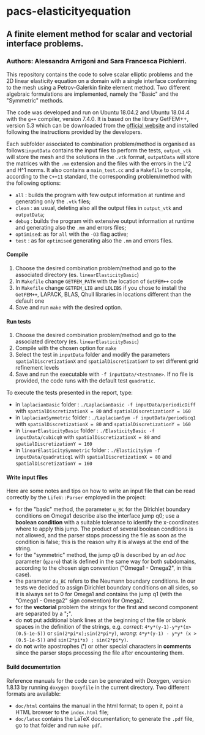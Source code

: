 # pacs-elasticityequation
## A finite element method for scalar and vectorial interface problems.
### Authors: Alessandra Arrigoni and Sara Francesca Pichierri.

This repository contains the code to solve scalar elliptic problems and the 2D linear elasticity equation on a domain with a single interface conforming to the mesh using a Petrov-Galerkin finite element method. Two different algebraic formulations are implemented, namely the "Basic" and the "Symmetric" methods.

The code was developed and run on Ubuntu 18.04.2 and Ubuntu 18.04.4 with the `g++` compiler, version 7.4.0.
It is based on the library GetFEM++, version 5.3 which can be downloaded from the [official website](http://getfem.org/index.html "getFEM website") and installed following the instructions provided by the developers.

Each subfolder associated to combination problem/method is organised as follows:`inputData` contains the input files to perform the tests, `output_vtk` will store the mesh and the solutions in the `.vtk` format, `outputData` will store the matrices with the `.mm` extension and the files with the errors in the L^2 and H^1 norms. It also contains a `main_test.cc` and a `Makefile` to compile, according to the `C++11` standard, the corresponding problem/method with the following options:
* `all` : builds the program with few output information at runtime and generating only the `.vtk` files;
* `clean` : as usual, deleting also all the output files in `output_vtk` and `outputData`;
* `debug` : builds the program with extensive output information at runtime and generating also the `.mm` and errors files;
* `optimised`: as for `all` with the `-O3` flag active;
* `test` : as for `optimised` generating also the `.mm` and errors files.

#### Compile
1. Choose the desired combination problem/method and go to the associated directory (es. `linearElasticityBasic`)
2. In `Makefile` change `GETFEM_PATH` with the location of `GetFEM++` code
3. In `Makefile` change `GETFEM_LIB` and `LDLIBS` if you chose to install the `GetFEM++`, LAPACK, BLAS, Qhull libraries in locations different than the default one
4. Save and run `make` with the desired option.

#### Run tests
1. Choose the desired combination problem/method and go to the associated directory (es. `linearElasticityBasic`)
2. Compile with the chosen option for `make`
3. Select the test in `inputData` folder and modify the parameters `spatialDiscretizationX` and `spatialDiscretizationY` to set different grid refinement levels
4. Save and run the executable with `-f inputData/<testname>`. If no file is provided, the code runs with the default test `quadratic`.

To execute the tests presented in the report, type:
* in `laplacianBasic` folder : `./LaplacianBasic -f inputData/periodicDiff` with `spatialDiscretizationX = 80` and `spatialDiscretizationY = 160`
* in `laplacianSymmetric` folder : `./LaplacianSym -f inputData/periodicq1` with `spatialDiscretizationX = 80` and `spatialDiscretizationY = 160`
* in `linearElasticityBasic` folder : `./ElasticityBasic -f inputData/cubicq0` with `spatialDiscretizationX = 80` and `spatialDiscretizationY = 160`
* in `linearElasticitySymmetric` folder : `./ElasticitySym -f inputData/quadraticq1` with `spatialDiscretizationX = 80` and `spatialDiscretizationY = 160`

#### Write input files
Here are some notes and tips on how to write an input file that can be read correctly by the `LifeV::Parser` employed in the project:
* for the "basic" method, the parameter `u_BC` for the Dirichlet boundary conditions on Omega1 describe also the interface jump q0; use a **boolean condition** with a suitable tolerance to identify the x-coordinates where to apply this jump. The product of several boolean conditions is not allowed, and the parser stops processing the file as soon as the condition is false; this is the reason why it is always at the end of the string.
* for the "symmetric" method, the jump q0 is described by an *ad hoc* parameter (`qzero`) that is defined in the same way for both subdomains, according to the chosen sign convention ("Omega1 - Omega2", in this case).
* the parameter `du_BC` refers to the Neumann boundary conditions. In our tests we decided to assign Dirichlet boundary conditions on all sides, so it is always set to 0 for Omega1 and contains the jump q1 (with the "Omega1 - Omega2" sign convention) for Omega2.
* for the **vectorial** problem the strings for the first and second component are separated by a "**;**".
* do **not** put additional blank lines at the beginning of the file or blank spaces in the definition of the strings, e.g. *correct*: `4*y*(y-1)-y*y*(x>(0.5-1e-5))` or `sin(2*pi*x);sin(2*pi*y)`, *wrong*: `4*y*(y-1) - y*y* (x > (0.5-1e-5))` and `sin(2*pi*x) ; sin(2*pi*y)`.
* do **not** write apostrophes (**'**) or other special characters in **comments** since the parser stops processing the file after encountering them.

#### Build documentation
Reference manuals for the code can be generated with Doxygen, version 1.8.13 by running `doxygen Doxyfile` in the current directory. Two different formats are available:
* `doc/html` contains the manual in the html format; to open it, point a HTML browser to the `index.html` file;
* `doc/latex` contains the LaTeX documentation; to generate the `.pdf` file, go to that folder and run `make pdf`.
